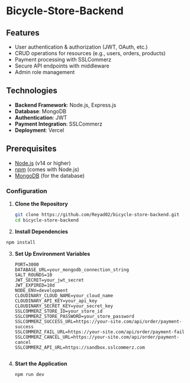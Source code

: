 # Bicycle-Store-Backend

## Features

- User authentication & authorization (JWT, OAuth, etc.)
- CRUD operations for resources (e.g., users, orders, products)
- Payment processing with SSLCommerz
- Secure API endpoints with middleware
- Admin role management


## Technologies
- **Backend Framework**: Node.js, Express.js
- **Database**: MongoDB
- **Authentication**: JWT
- **Payment Integration**: SSLCommerz
- **Deployment**: Vercel

## Prerequisites
- [Node.js](https://nodejs.org/) (v14 or higher)
- [npm](https://www.npmjs.com/) (comes with Node.js)
- [MongoDB](https://www.mongodb.com/) (for the database)

### Configuration
1. **Clone the Repository**  
   ```bash
   git clone https://github.com/Reyad02/bicycle-store-backend.git
   cd bicycle-store-backend
   ```

2. **Install Dependencies**
  ```bash
  npm install
   ```

3. **Set Up Environment Variables**
   ```env
   PORT=3000
   DATABASE_URL=your_mongodb_connection_string
   SALT_ROUNDS=10
   JWT_SECRET=your_jwt_secret
   JWT_EXPIRED=10d
   NODE_ENV=development
   CLOUDINARY_CLOUD_NAME=your_cloud_name
   CLOUDINARY_API_KEY=your_api_key
   CLOUDINARY_SECRET_KEY=your_secret_key
   SSLCOMMERZ_STORE_ID=your_store_id
   SSLCOMMERZ_STORE_PASSWORD=your_store_password
   SSLCOMMERZ_SUCCESS_URL=https://your-site.com/api/order/payment-success
   SSLCOMMERZ_FAIL_URL=https://your-site.com/api/order/payment-fail
   SSLCOMMERZ_CANCEL_URL=https://your-site.com/api/order/payment-cancel
   SSLCOMMERZ_API_URL=https://sandbox.sslcommerz.com
  
4. **Start the Application**
   ```bash
   npm run dev  
   ```
